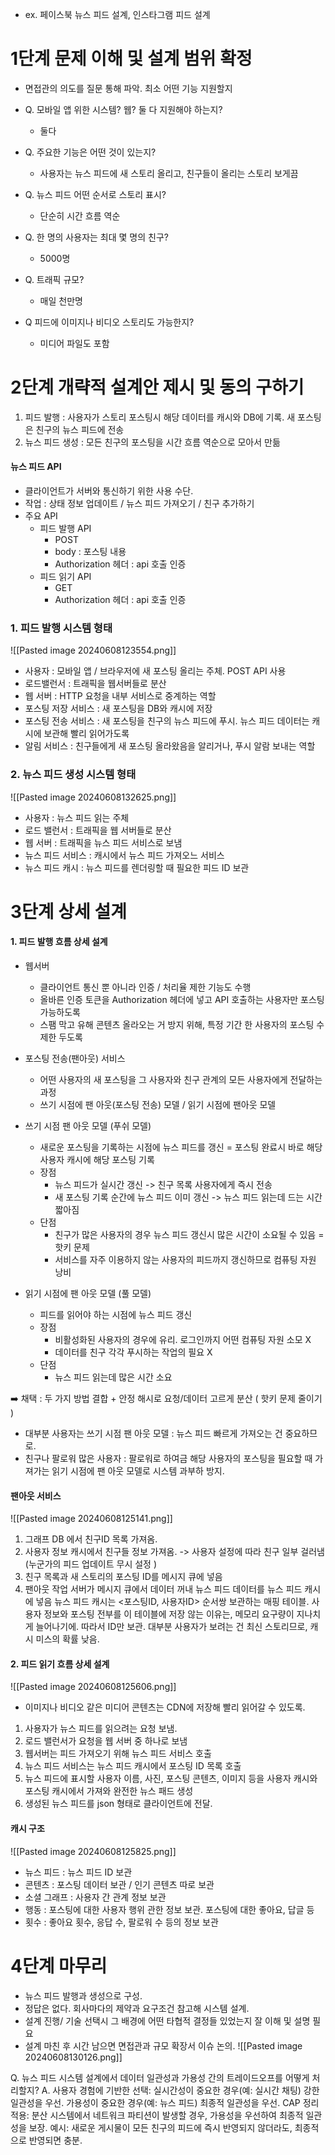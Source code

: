 * ex. 페이스북 뉴스 피드 설계, 인스타그램 피드 설계
# 1단계 문제 이해 및 설계 범위 확정
* 면접관의 의도를 질문 통해 파악. 최소 어떤 기능 지원할지

* Q. 모바일 앱 위한 시스템? 웹? 둘 다 지원해야 하는지?
	* 둘다
* Q. 주요한 기능은 어떤 것이 있는지?
	* 사용자는 뉴스 피드에 새 스토리 올리고, 친구들이 올리는 스토리 보게끔
* Q. 뉴스 피드 어떤 순서로 스토리 표시?
	* 단순히 시간 흐름 역순
* Q. 한 명의 사용자는 최대 몇 명의 친구?
	* 5000명
* Q. 트래픽 규모?
	* 매일 천만명
* Q 피드에 이미지나 비디오 스토리도 가능한지?
	* 미디어 파일도 포함

# 2단계 개략적 설계안 제시 및 동의 구하기
1. 피드 발행 : 사용자가 스토리 포스팅시 해당 데이터를 캐시와 DB에 기록. 새 포스팅은 친구의 뉴스 피드에 전송
2. 뉴스 피드 생성 : 모든 친구의 포스팅을 시간 흐름 역순으로 모아서 만듦

#### 뉴스 피드 API
* 클라이언트가 서버와 통신하기 위한 사용 수단. 
* 작업 : 상태 정보 업데이트 / 뉴스 피드 가져오기 / 친구 추가하기
* 주요 API
	* 피드 발행 API
		* POST
		* body : 포스팅 내용
		* Authorization 헤더 : api 호출 인증
	* 피드 읽기 API
		* GET
		* Authorization 헤더 : api 호출 인증


### 1. 피드 발행 시스템 형태
![[Pasted image 20240608123554.png]]
* 사용자 : 모바일 앱 / 브라우저에 새 포스팅 올리는 주체. POST API 사용
* 로드밸런서 : 트래픽을 웹서버들로 분산
* 웹 서버 : HTTP 요청을 내부 서비스로 중계하는 역할
* 포스팅 저장 서비스 : 새 포스팅을 DB와 캐시에 저장
* 포스팅 전송 서비스 : 새 포스팅을 친구의 뉴스 피드에 푸시. 뉴스 피드 데이터는 캐시에 보관해 빨리 읽어가도록
* 알림 서비스 : 친구들에게 새 포스팅 올라왔음을 알리거나, 푸시 알람 보내는 역할

### 2. 뉴스 피드 생성 시스템 형태
![[Pasted image 20240608132625.png]]
* 사용자 : 뉴스 피드 읽는 주체
* 로드 밸런서 : 트래픽을 웹 서버들로 분산
* 웹 서버 : 트래픽을 뉴스 피드 서비스로 보냄
* 뉴스 피드 서비스 : 캐시에서 뉴스 피드 가져오느 서비스
* 뉴스 피드 캐시 : 뉴스 피드를 렌더링할 때 필요한 피드 ID 보관

# 3단계 상세 설계
#### 1. 피드 발행 흐름 상세 설계
* 웹서버
	* 클라이언트 통신 뿐 아니라 인증 / 처리율 제한 기능도 수행
	* 올바른 인증 토큰을 Authorization 헤더에 넣고 API 호출하는 사용자만 포스팅 가능하도록
	* 스팸 막고 유해 콘텐츠 올라오는 거 방지 위해, 특정 기간 한 사용자의 포스팅 수 제한 두도록
	
* 포스팅 전송(팬아웃) 서비스 
	* 어떤 사용자의 새 포스팅을 그 사용자와 친구 관계의 모든 사용자에게 전달하는 과정
	* 쓰기 시점에 팬 아웃(포스팅 전송) 모델 / 읽기 시점에 팬아웃 모델

* 쓰기 시점 팬 아웃 모델 (푸쉬 모델)
	* 새로운 포스팅을 기록하는 시점에 뉴스 피드를 갱신 = 포스팅 완료시 바로 해당 사용자 캐시에 해당 포스팅 기록
	* 장점
		* 뉴스 피드가 실시간 갱신 -> 친구 목록 사용자에게 즉시 전송
		* 새 포스팅 기록 순간에 뉴스 피드 이미 갱신 -> 뉴스 피드 읽는데 드는 시간 짧아짐
	* 단점
		* 친구가 많은 사용자의 경우 뉴스 피드 갱신시 많은 시간이 소요될 수 있음 = 핫키 문제
		* 서비스를 자주 이용하지 않는 사용자의 피드까지 갱신하므로 컴퓨팅 자원 낭비
* 읽기 시점에 팬 아웃 모델 (풀 모델)
	* 피드를 읽어야 하는 시점에 뉴스 피드 갱신
	* 장점
		* 비활성화된 사용자의 경우에 유리. 로그인까지 어떤 컴퓨팅 자원 소모 X
		* 데이터를 친구 각각 푸시하는 작업의 필요 X 
	* 단점
		* 뉴스 피드 읽는데 많은 시간 소요
 
➡️ 채택 : 두 가지 방법 결합 + 안정 해시로 요청/데이터 고르게 분산 ( 핫키 문제 줄이기 )
* 대부분 사용자는 쓰기 시점 팬 아웃 모델 : 뉴스 피드 빠르게 가져오는 건 중요하므로.
* 친구나 팔로워 많은 사용자 : 팔로워로 하여금 해당 사용자의 포스팅을 필요할 때 가져가는 읽기 시점에 팬 아웃 모델로 시스템 과부하 방지.

#### 팬아웃 서비스
![[Pasted image 20240608125141.png]]

1. 그래프 DB 에서 친구ID 목록 가져옴.
2. 사용자 정보 캐시에서 친구들 정보 가져옴. -> 사용자 설정에 따라 친구 일부 걸러냄 (누군가의 피드 업데이트 무시 설정 )
3. 친구 목록과 새 스토리의 포스팅 ID를 메시지 큐에 넣음
4. 팬아웃 작업 서버가 메시지 큐에서 데이터 꺼내 뉴스 피드 데이터를 뉴스 피드 캐시에 넣음
	뉴스 피드 캐시는 <포스팅ID, 사용자ID> 순서쌍 보관하는 매핑 테이블.
	사용자 정보와 포스팅 전부를 이 테이블에 저장 않는 이유는, 메모리 요구량이 지나치게 늘어나기에. 따라서 ID만 보관. 
	대부분 사용자가 보려는 건 최신 스토리므로, 캐시 미스의 확률 낮음.

#### 2. 피드 읽기 흐름 상세 설계
![[Pasted image 20240608125606.png]]

* 이미지나 비디오 같은 미디어 콘텐츠는 CDN에 저장해 빨리 읽어갈 수 있도록.

1. 사용자가 뉴스 피드를 읽으려는 요청 보냄.
2. 로드 밸런서가 요청을 웹 서버 중 하나로 보냄
3. 웹서버는 피드 가져오기 위해 뉴스 피드 서비스 호출
4. 뉴스 피드 서비스는 뉴스 피드 캐시에서 포스팅 ID 목록 호출
5. 뉴스 피드에 표시할 사용자 이름, 사진, 포스팅 콘텐츠, 이미지 등을 사용자 캐시와 포스팅 캐시에서 가져와 완전한 뉴스 패드 생성
6. 생성된 뉴스 피드를 json 형태로 클라이언트에 전달.

#### 캐시 구조
![[Pasted image 20240608125825.png]]
* 뉴스 피드 : 뉴스 피드 ID 보관
* 콘텐츠 : 포스팅 데이터 보관 / 인기 콘텐츠 따로 보관
* 소셜 그래프 : 사용자 간 관계 정보 보관
* 행동 : 포스팅에 대한 사용자 행위 관한 정보 보관. 포스팅에 대한 좋아요, 답글 등
* 횟수 : 좋아요 횟수, 응답 수, 팔로워 수 등의 정보 보관


# 4단계 마무리
* 뉴스 피드 발행과 생성으로 구성.
* 정답은 없다. 회사마다의 제약과 요구조건 참고해 시스템 설계.
* 설계 진행/ 기술 선택시 그 배경에 어떤 타협적 결정들 있었는지 잘 이해 및 설명 필요
* 설계 마친 후 시간 남으면 면접관과 규모 확장서 이슈 논의.
	![[Pasted image 20240608130126.png]]
	




Q. 뉴스 피드 시스템 설계에서 데이터 일관성과 가용성 간의 트레이드오프를 어떻게 처리할지?
A. 사용자 경험에 기반한 선택:
   실시간성이 중요한 경우(예: 실시간 채팅) 강한 일관성을 우선.
   가용성이 중요한 경우(예: 뉴스 피드) 최종적 일관성을 우선.
   CAP 정리 적용:
       분산 시스템에서 네트워크 파티션이 발생할 경우, 가용성을 우선하여 최종적 일관성을 보장.
   예시:
       새로운 게시물이 모든 친구의 피드에 즉시 반영되지 않더라도, 최종적으로 반영되면 충분.
